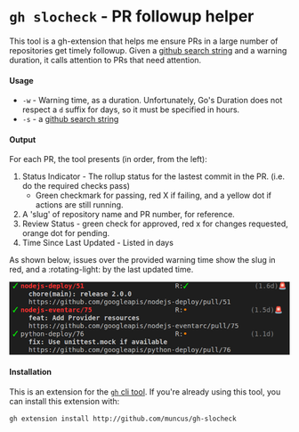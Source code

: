 # `gh slocheck` - PR followup helper

This tool is a gh-extension that helps me ensure PRs in a large number of
repositories get timely followup. Given a [github search
string](https://docs.github.com/en/search-github/searching-on-github/searching-issues-and-pull-requests)
and a warning duration, it calls attention to PRs that need attention.

#### Usage

- `-w` - Warning time, as a duration. Unfortunately, Go's Duration does not respect a `d` suffix for days, so it must be specified in hours.
- `-s` - a [github search string](https://docs.github.com/en/search-github/searching-on-github/searching-issues-and-pull-requests)

#### Output

For each PR, the tool presents (in order, from the left):
1. Status Indicator - The rollup status for the lastest commit in the PR. (i.e.
    do the required checks pass)
    - Green checkmark for passing, red X if failing, and a yellow dot if actions are still running.
2. A 'slug' of repository name and PR number, for reference.
3. Review Status - green check for approved, red x for changes requested, orange dot for pending.
4. Time Since Last Updated - Listed in days

As shown below, issues over the provided warning time show the slug in red, and
a :rotating-light: by the last updated time.

![example output](slocheck-output.png)

#### Installation

This is an extension for the [`gh` cli tool](http://cli.github.com). If you're already using this tool, you can install this extension with: 

```
gh extension install http://github.com/muncus/gh-slocheck
```